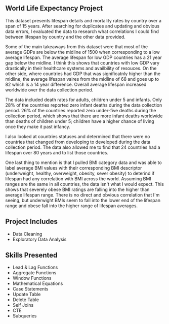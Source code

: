 ## World Life Expectancy Project
This dataset presents lifespan details and mortality rates by country over a span of 15 years. After searching for duplicates and updating and obvious data errors, I evaluated the data to research what correlations I could find between lifespan by country and the other data provided.

Some of the main takeaways from this dataset were that most of the average GDPs are below the midline of 1500 when corresponding to a low average lifespan. The average lifespan for low GDP countries has a 21 year gap below the midline. I think this shows that countries with low GDP vary drastically in their healthcare systems and availbility of resouces. On the other side, where countries had GDP that was significatnly higher than the midline, the average lifespan vaires from the midline of 68 and goes up to 82 which is a 14 year difference. Overall average lifespan increased worldwide over the data collection period. 

The data included death rates for adults, children under 5 and infants. Only 28% of the countries reported zero infant deaths during the data collection period. 26% of the countries reported zero under-five deaths during the collection period, which shows that there are more infant deaths worldwide than deaths of children under 5; children have a higher chance of living once they make it past infancy.

I also looked at countries statuses and determined that there were no countries that changed from developing to developed during the data collection period. The data also allowed me to find that 24 countries had a lifespan over 80 years and to list those countries.

One last thing to mention is that I pulled BMI category data and was able to label average BMI values with their corresponding BMI descriptor (underweight, healthy, overweight, obesity, sever obesity) to deterind if lifespan had any correlation with BMI across the world. Assuming BMI ranges are the same in all countries, the data isn't what I would expect. This shows that severely obese BMI ratings are falling into the higher than average lifespan range. There is no direct and obvious correlation that I'm seeing, but underwight BMIs seem to fall into the lower end of the lifespan range and obese fall into the higher range of lifespan averages.

## Project Includes
- Data Cleaning
- Exploratory Data Analysis

## Skills Presented
- Lead & Lag Functions
- Aggregate Functions
- Window Functions
- Mathematical Equations
- Case Statements
- Update Table
- Delete Table
- Self Joins
- CTE
- Subqueries
